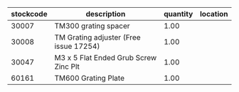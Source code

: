 |stockcode|description|quantity|location|
|---------|-----------|--------|--------|
|30007|TM300 grating spacer|1.00||
|30008|TM Grating adjuster (Free issue 17254)|1.00||
|30047|M3 x 5 Flat Ended Grub Screw Zinc Plt|1.00||
|60161|TM600 Grating Plate|1.00||
